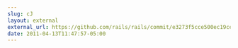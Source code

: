 ```yaml
---
slug: cJ
layout: external
external_url: https://github.com/rails/rails/commit/e3273f5cce500ec19ceb4817daa3762753c5347b#L2R9
date: 2011-04-13T11:47:57-05:00
---
```

